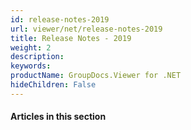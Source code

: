 ```yaml
---
id: release-notes-2019
url: viewer/net/release-notes-2019
title: Release Notes - 2019
weight: 2
description: 
keywords: 
productName: GroupDocs.Viewer for .NET
hideChildren: False
---
```

#### Articles in this section
